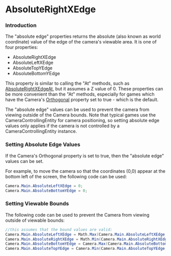 # AbsoluteRightXEdge

### Introduction

The "absolute edge" properties returns the absolute (also known as world coordinate) value of the edge of the camera's viewable area. It is one of four properties:

* AbsoluteRightXEdge
* AbsoluteLeftXEdge
* AbsoluteTopYEdge
* AbsoluteBottomYEdge

This property is similar to calling the "At" methods, such as [AbsoluteRightXEdgeAt](absoluterightxedgeat.md), but it assumes a Z value of 0. These properties can be more convenient than the "At" methods, especially for games which have the Camera's [Orthogonal](orthogonal.md) property set to true - which is the default.

The "absolute edge" values can be used to prevent the camera from viewing outside of the Camera bounds. Note that typical games use the CameraControllingEntity for camera positioning, so setting absolute edge values only applies if the camera is not controlled by a CameraControllingEntity instance.

### Setting Absolute Edge Values

If the Camera's Orthogonal property is set to true, then the "absolute edge" values can be set.&#x20;

For example, to move the camera so that the coordinates (0,0) appear at the bottom left of the screen, the following code can be used:

```csharp
Camera.Main.AbsoluteLeftXEdge = 0;
Camera.Main.AbsoluteBottomYEdge = 0;
```

### Setting Viewable Bounds

&#x20;The following code can be used to prevent the Camera from viewing outside of viewable bounds:

```csharp
//this assumes that the bound values are valid:
Camera.Main.AbsoluteLeftXEdge = Math.Max(Camera.Main.AbsoluteLeftXEdge, leftBound);
Camera.Main.AbsoluteRightXEdge = Math.Min(Camera.Main.AbsoluteRightXEdge, rightBound);
Camera.Main.AbsoluteBottomYEdge = Camera.Max(Camera.Main.AbsoluteBottomYEdge, bottomBound);
Camera.Main.AbsoluteTopYEdge = Camera.Min(Camera.Main.AbsoluteTopYEdge, topBound);
```
